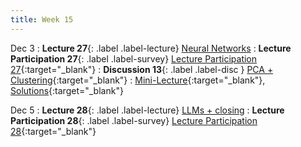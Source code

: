 ```yaml
---
title: Week 15
---
```



Dec 3
: **Lecture 27**{: .label .label-lecture} [Neural Networks](lecture/lec27)
: **Lecture Participation 27**{: .label .label-survey} [Lecture Participation 27](https://app.sli.do/event/9dMziZggWndzkyknL1qZ3V/embed/polls/2f53defb-aa54-4671-9e71-b328de410af7){:target="_blank"}
: **Discussion 13**{: .label .label-disc } [PCA + Clustering](https://drive.google.com/file/d/1nrPVzLPzcHhyE4eDko0B_eSh-8BeQOGr/view?usp=sharing){:target="_blank"}
    : [Mini-Lecture](https://youtu.be/kZzhgzMFnDU){:target="_blank"}, [Solutions](https://drive.google.com/file/d/1Wz75d38YQqC16Q6yUtDL5gEU2cQNtj65/view?usp=sharing){:target="_blank"}

Dec 5
: **Lecture 28**{: .label .label-lecture} [LLMs + closing](lecture/lec28)
: **Lecture Participation 28**{: .label .label-survey} [Lecture Participation 28](https://app.sli.do/event/ameWL1qvLUyzqGe8WALU46/embed/polls/b0d01267-fd1a-43d5-9e0d-8152badbd11f){:target="_blank"}
